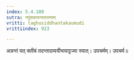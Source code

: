```yaml
---
index: 5.4.109
sutra: नपुंसकादन्यतरस्याम्
vritti: laghusiddhantakaumudi
vrittiindex: 923

---
```

अन्नन्तं यत् क्लीबं तदन्तादव्ययीभावाट्टज्वा स्यात्। उपचर्मम्। उपचर्म॥